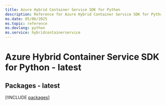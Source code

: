 ```yaml
---
title: Azure Hybrid Container Service SDK for Python
description: Reference for Azure Hybrid Container Service SDK for Python
ms.date: 05/06/2025
ms.topic: reference
ms.devlang: python
ms.service: hybridcontainerservice
---
```

# Azure Hybrid Container Service SDK for Python - latest
## Packages - latest
[!INCLUDE [packages](hybrid-container-service-index.md)]